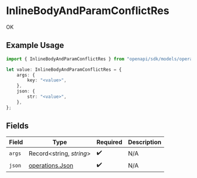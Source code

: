 # InlineBodyAndParamConflictRes

OK

## Example Usage

```typescript
import { InlineBodyAndParamConflictRes } from "openapi/sdk/models/operations";

let value: InlineBodyAndParamConflictRes = {
    args: {
        key: "<value>",
    },
    json: {
        str: "<value>",
    },
};
```

## Fields

| Field                                                     | Type                                                      | Required                                                  | Description                                               |
| --------------------------------------------------------- | --------------------------------------------------------- | --------------------------------------------------------- | --------------------------------------------------------- |
| `args`                                                    | Record<string, *string*>                                  | :heavy_check_mark:                                        | N/A                                                       |
| `json`                                                    | [operations.Json](../../../sdk/models/operations/json.md) | :heavy_check_mark:                                        | N/A                                                       |